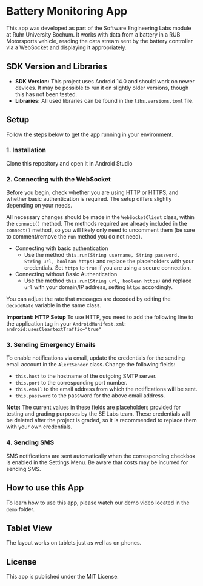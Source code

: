 # Battery Monitoring App

This app was developed as part of the Software Engineering Labs module at Ruhr University Bochum. It works with data from a battery in a RUB Motorsports vehicle, reading the data stream sent by the battery controller via a WebSocket and displaying it appropriately.

## SDK Version and Libraries
- **SDK Version:** This project uses Android 14.0 and should work on newer devices. It may be possible to run it on slightly older versions, though this has not been tested.
- **Libraries:** All used libraries can be found in the `libs.versions.toml` file.

## Setup
Follow the steps below to get the app running in your environment.
### 1.  Installation
Clone this repository and open it in Android Studio
### 2. Connecting with the WebSocket

Before you begin, check whether you are using HTTP or HTTPS, and whether basic authentication is required. The setup differs slightly depending on your needs.

All necessary changes should be made in the `WebSocketClient` class, within the `connect()` method. The methods required are already included in the `connect()` method, so you will likely only need to uncomment them (be sure to comment/remove the `run` method you do not need).
- Connecting with basic authentication
    - Use the method `this.run(String username, String password, String url, boolean https)` and replace the placeholders with your credentials. Set `https` to `true` if you are using a secure connection.
- Connecting without Basic Authentication
    - Use the method `this.run(String url, boolean https)` and replace `url` with your domain/IP address, setting `https` accordingly.

You can adjust the rate that messages are decoded by editing the `decodeRate` variable in the same class. 

**Important: HTTP Setup**
To use HTTP, you need to add the following line to the application tag in your `AndroidManifest.xml`:
`android:usesCleartextTraffic="true"`

### 3. Sending Emergency Emails
To enable notifications via email, update the credentials for the sending email account in the `AlertSender` class. Change the following fields:
- `this.host` to the hostname of the outgoing SMTP server.
- `this.port` to the corresponding port number.
- `this.email` to the email address from which the notifications will be sent.
- `this.password` to the password for the above email address.

**Note:** The current values in these fields are placeholders provided for testing and grading purposes by the SE Labs team. These credentials will be deleted after the project is graded, so it is recommended to replace them with your own credentials.

### 4. Sending SMS

SMS notifications are sent automatically when the corresponding checkbox is enabled in the Settings Menu. Be aware that costs may be incurred for sending SMS.

## How to use this App
To learn how to use this app, please watch our demo video located in the `demo` folder.

## Tablet View
The layout works on tablets just as well as on phones.

## License

This app is published under the MIT License.
